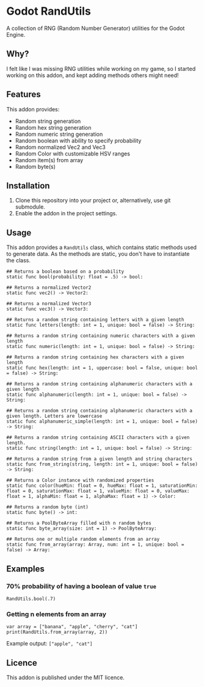 # Godot RandUtils
A collection of RNG (Random Number Generator) utilities for the Godot Engine.

## Why?
I felt like I was missing RNG utilities while working on my game, so I started working on this addon, and kept adding methods others might need!

## Features
This addon provides:

- Random string generation
- Random hex string generation
- Random numeric string generation
- Random boolean with ability to specify probability
- Random normalized Vec2 and Vec3
- Random Color with customizable HSV ranges
- Random item(s) from array
- Random byte(s)

## Installation
1. Clone this repository into your project or, alternatively, use git submodule.
2. Enable the addon in the project settings.

## Usage
This addon provides a `RandUtils` class, which contains static methods used to generate data.
As the methods are static, you don't have to instantiate the class.

```gdscript
## Returns a boolean based on a probability
static func bool(probability: float = .5) -> bool:
```

```gdscript
## Returns a normalized Vector2
static func vec2() -> Vector2:
```

```gdscript
## Returns a normalized Vector3
static func vec3() -> Vector3:
```

```gdscript
## Returns a random string containing letters with a given length
static func letters(length: int = 1, unique: bool = false) -> String:
```

```gdscript
## Returns a random string containing numeric characters with a given length
static func numeric(length: int = 1, unique: bool = false) -> String:
```

```gdscript
## Returns a random string containing hex characters with a given length
static func hex(length: int = 1, uppercase: bool = false, unique: bool = false) -> String:
```

```gdscript
## Returns a random string containing alphanumeric characters with a given length
static func alphanumeric(length: int = 1, unique: bool = false) -> String:
```

```gdscript
## Returns a random string containing alphanumeric characters with a given length. Letters are lowercase
static func alphanumeric_simple(length: int = 1, unique: bool = false) -> String:
```

```gdscript
## Returns a random string containing ASCII characters with a given length.
static func string(length: int = 1, unique: bool = false) -> String:
```

```gdscript
## Returns a random string from a given length and string characters
static func from_string(string, length: int = 1, unique: bool = false) -> String:
```

```gdscript
## Returns a Color instance with randomized properties
static func color(hueMin: float = 0, hueMax: float = 1, saturationMin: float = 0, saturationMax: float = 1, valueMin: float = 0, valueMax: float = 1, alphaMin: float = 1, alphaMax: float = 1) -> Color:
```

```gdscript
## Returns a random byte (int)
static func byte() -> int:
```

```gdscript
## Returns a PoolByteArray filled with n random bytes
static func byte_array(size: int = 1) -> PoolByteArray:
```

```gdscript
## Returns one or multiple random elements from an array
static func from_array(array: Array, num: int = 1, unique: bool = false) -> Array:
```

## Examples

### 70% probability of having a boolean of value `true`
```gdscript
RandUtils.bool(.7)
```

### Getting n elements from an array
```gdscript
var array = ["banana", "apple", "cherry", "cat"]
print(RandUtils.from_array(array, 2))
```
Example output: `["apple", "cat"]`


## Licence
This addon is published under the MIT licence.